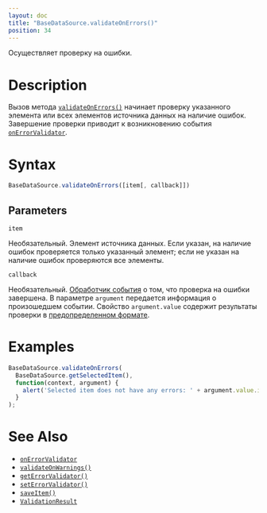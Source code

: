 ```yaml
---
layout: doc
title: "BaseDataSource.validateOnErrors()"
position: 34
---
```


Осуществляет проверку на ошибки.

# Description

Вызов метода [`validateOnErrors()`](../BaseDataSource.validateOnErrors/) начинает проверку указанного
элемента или всех элементов источника данных на наличие ошибок. Завершение проверки приводит к
возникновению события [`onErrorValidator`](../BaseDataSource.onErrorValidator/).

# Syntax

```js
BaseDataSource.validateOnErrors([item[, callback]])
```

## Parameters

`item`

Необязательный. Элемент источника данных. Если указан, на наличие ошибок проверяется только указанный
элемент; если не указан на наличие ошибок проверяются все элементы.

`callback`

Необязательный. [Обработчик события](../../../KeyConcepts/Script/) о том, что проверка на ошибки
завершена. В параметре `argument` передается информация о произошедшем событии. Свойство
`argument.value` содержит результаты проверки в [предопределенном формате](../ValidationResult/).

# Examples

```js
BaseDataSource.validateOnErrors(
  BaseDataSource.getSelectedItem(),
  function(context, argument) {
    alert('Selected item does not have any errors: ' + argument.value.isValid);
  }
);
```

# See Also

* [`onErrorValidator`](../BaseDataSource.onErrorValidator/)
* [`validateOnWarnings()`](../BaseDataSource.validateOnWarnings/)
* [`getErrorValidator()`](../BaseDataSource.getErrorValidator/)
* [`setErrorValidator()`](../BaseDataSource.setErrorValidator/)
* [`saveItem()`](../BaseDataSource.saveItem/)
* [`ValidationResult`](../ValidationResult/)
